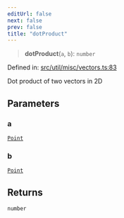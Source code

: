 ```yaml
---
editUrl: false
next: false
prev: false
title: "dotProduct"
---
```


> **dotProduct**(`a`, `b`): `number`

Defined in: [src/util/misc/vectors.ts:83](https://github.com/fabricjs/fabric.js/blob/e114448a1bce9b68a3e1bba337bc0c83a35c1aa5/src/util/misc/vectors.ts#L83)

Dot product of two vectors in 2D

## Parameters

### a

[`Point`](/api/classes/point/)

### b

[`Point`](/api/classes/point/)

## Returns

`number`
